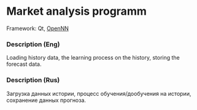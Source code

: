 # Market analysis programm

Framework: Qt, [OpenNN](https://github.com/Artelnics/OpenNN)

### Description (Eng)

Loading history data, the learning process on the history, storing the forecast data.

### Description (Rus)

Загрузка данных истории, процесс обучения/дообучения на истории, сохранение данных прогноза. 

